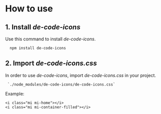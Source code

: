 # How to use

## 1. Install _de-code-icons_

Use this command to install _de-code-icons_.

```
  npm install de-code-icons
```

## 2. Import _de-code-icons.css_

In order to use _de-code-icons_, import _de-code-icons.css_ in your project.

```
 `./node_modules/de-code-icons/de-code-icons.css`
```

Example:

```
<i class="mi mi-home"></i>
<i class="mi mi-container-filled"></i>
```
